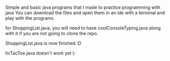 Simple and basic java programs that I made to practice programming with java
You can download the files and open them in an ide with a terminal and play with the programs

for ShoppingList.java, you will need to have coolConsoleTyping.java along with it if you are not going to clone the repo.

ShoppingList.java is now finished :D

ticTacToe.java doesn't work yet ):